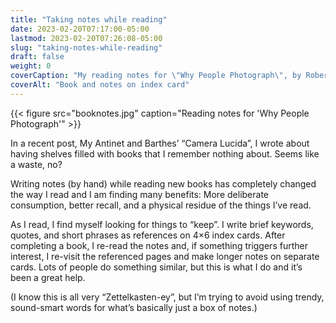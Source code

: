 ```yaml
---
title: "Taking notes while reading"
date: 2023-02-20T07:17:00-05:00
lastmod: 2023-02-20T07:26:08-05:00
slug: "taking-notes-while-reading"
draft: false
weight: 0
coverCaption: "My reading notes for \"Why People Photograph\", by Robert Adams"
coverAlt: "Book and notes on index card"
---
```


{{< figure src="booknotes.jpg" caption="Reading notes for 'Why People Photograph'" >}}

In a recent post, My Antinet and Barthes’ “Camera Lucida”, I wrote about having shelves filled with books that I remember nothing about. Seems like a waste, no?

Writing notes (by hand) while reading new books has completely changed the way I read and I am finding many benefits: More deliberate consumption, better recall, and a physical residue of the things I’ve read.

As I read, I find myself looking for things to “keep”. I write brief keywords, quotes, and short phrases as references on 4×6 index cards. After completing a book, I re-read the notes and, if something triggers further interest, I re-visit the referenced pages and make longer notes on separate cards. Lots of people do something similar, but this is what I do and it’s been a great help.

(I know this is all very “Zettelkasten-ey”, but I’m trying to avoid using trendy, sound-smart words for what’s basically just a box of notes.)


[//]: # "Exported with love from a post written in Org mode"
[//]: # "- https://github.com/kaushalmodi/ox-hugo"